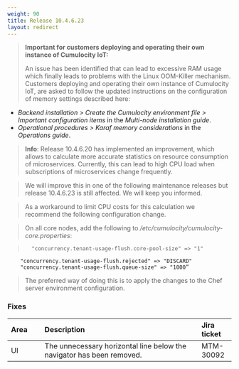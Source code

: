 ```yaml
---
weight: 90
title: Release 10.4.6.23
layout: redirect
---
```

> **Important for customers deploying and operating their own instance of Cumulocity IoT:** 
> 
> An issue has been identified that can lead to excessive RAM usage which finally leads to problems with the Linux OOM-Killer mechanism. Customers deploying and operating their own instance of Cumulocity IoT, are asked to follow the updated instructions on the configuration of memory settings  described here:
> 
* *Backend installation > Create the Cumulocity environment file > Important configuration items* in the *Multi-node installation guide*.
* *Operational procedures > Karaf memory considerations* in the *Operations guide*.

<!--s -->

>**Info**: Release 10.4.6.20 has implemented an improvement, which allows to calculate more accurate statistics on resource consumption of microservices. Currently, this can lead to high CPU load when subscriptions of microservices change frequently. 
	
>We will improve this in one of the following maintenance releases but release 10.4.6.23 is still affected. We will keep you informed.
	
>As a workaround to limit CPU costs for this calculation we recommend the following configuration change.
	
>On all core nodes, add the following to */etc/cumulocity/cumulocity-core.properties*: 
	
>		"concurrency.tenant-usage-flush.core-pool-size" => "1"
		"concurrency.tenant-usage-flush.rejected" => "DISCARD"
		"concurrency.tenant-usage-flush.queue-size" => "1000”
	
>The preferred way of doing this is to apply the changes to the Chef server environment configuration. 

### Fixes

<table>
<colgroup>
   <col style="width: 15%;">
   <col style="width: 70%;">
   <col style="width: 15 %;">
</colgroup>
<thead>
<tr>
<th style="text-align:left">Area</th>
<th style="text-align:left">Description</th>
<th style="text-align:left">Jira ticket</th>
</tr>
</thead>
<tbody>
<tr>
<td style="text-align:left">UI</td>
<td style="text-align:left">The unnecessary horizontal line below the navigator has been removed.</td>
<td style="text-align:left">MTM-30092
</td>
</tr>
</tbody>
</table>